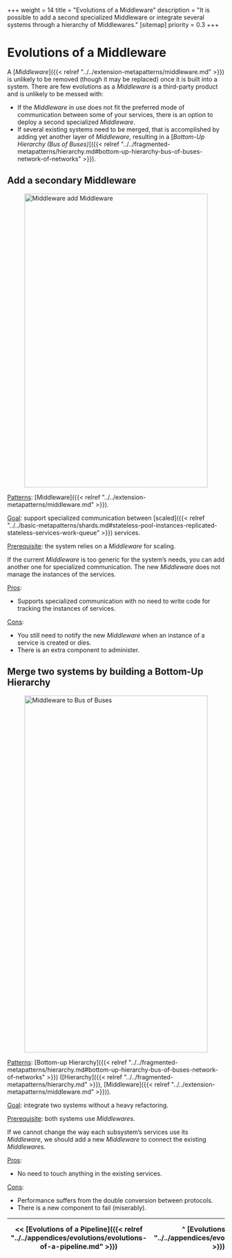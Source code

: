 +++
weight = 14
title = "Evolutions of a Middleware"
description = "It is possible to add a second specialized Middleware or integrate several systems through a hierarchy of Middlewares."
[sitemap]
  priority = 0.3
+++

# Evolutions of a Middleware

A [*Middleware*]({{< relref "../../extension-metapatterns/middleware.md" >}}) is unlikely to be removed \(though it may be replaced\) once it is built into a system\. There are few evolutions as a *Middleware* is a third\-party product and is unlikely to be messed with:

- If the *Middleware* in use does not fit the preferred mode of communication between some of your services, there is an option to deploy a second specialized *Middleware*\.
- If several existing systems need to be merged, that is accomplished by adding yet another layer of *Middleware*, resulting in a [*Bottom\-Up Hierarchy \(Bus of Buses\)*]({{< relref "../../fragmented-metapatterns/hierarchy.md#bottom-up-hierarchy-bus-of-buses-network-of-networks" >}})\.


## Add a secondary Middleware

<figure>
<a href="/diagrams/Evolutions/2/Middleware%20add%20Middleware.png" style="outline:none">
<img src="/diagrams/Evolutions/2/Middleware%20add%20Middleware.png" alt="Middleware add Middleware" width="2310" height="679" style="width:100%"/>
</a>
</figure>

<ins>Patterns</ins>: [Middleware]({{< relref "../../extension-metapatterns/middleware.md" >}})\.

<ins>Goal</ins>: support specialized communication between [scaled]({{< relref "../../basic-metapatterns/shards.md#stateless-pool-instances-replicated-stateless-services-work-queue" >}}) services\.

<ins>Prerequisite</ins>: the system relies on a *Middleware* for scaling\.

If the current *Middleware* is too generic for the system’s needs, you can add another one for specialized communication\. The new *Middleware* does not manage the instances of the services\.

<ins>Pros</ins>: 

- Supports specialized communication with no need to write code for tracking the instances of services\.


<ins>Cons</ins>: 

- You still need to notify the new *Middleware* when an instance of a service is created or dies\.
- There is an extra component to administer\.


## Merge two systems by building a Bottom\-Up Hierarchy

<figure>
<a href="/diagrams/Evolutions/2/Middleware%20to%20Bus%20of%20Buses.png" style="outline:none">
<img src="/diagrams/Evolutions/2/Middleware%20to%20Bus%20of%20Buses.png" alt="Middleware to Bus of Buses" width="3628" height="825" style="width:100%"/>
</a>
</figure>

<ins>Patterns</ins>: [Bottom\-up Hierarchy]({{< relref "../../fragmented-metapatterns/hierarchy.md#bottom-up-hierarchy-bus-of-buses-network-of-networks" >}}) \([Hierarchy]({{< relref "../../fragmented-metapatterns/hierarchy.md" >}}), [Middleware]({{< relref "../../extension-metapatterns/middleware.md" >}})\)\.

<ins>Goal</ins>: integrate two systems without a heavy refactoring\.

<ins>Prerequisite</ins>: both systems use *Middleware*s\.

If we cannot change the way each subsystem’s services use its *Middleware*, we should add a new *Middleware* to connect the existing *Middleware*s\.

<ins>Pros</ins>: 

- No need to touch anything in the existing services\.


<ins>Cons</ins>: 

- Performance suffers from the double conversion between protocols\.
- There is a new component to fail \(miserably\)\.


<nav>

| \<\< [Evolutions of a Pipeline]({{< relref "../../appendices/evolutions/evolutions-of-a-pipeline.md" >}}) | ^ [Evolutions]({{< relref "../../appendices/evolutions/_index.md" >}}) ^ | [Evolutions of a Shared Repository]({{< relref "../../appendices/evolutions/evolutions-of-a-shared-repository.md" >}}) \>\> |
| --- | --- | --- |

</nav>
